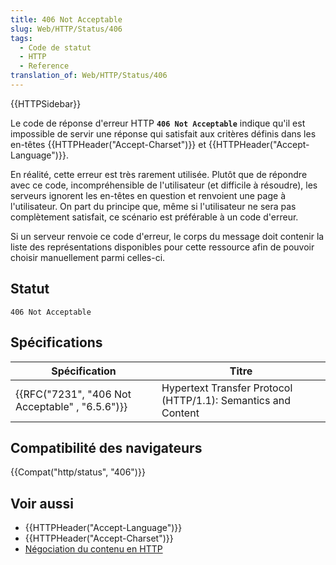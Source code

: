 ```yaml
---
title: 406 Not Acceptable
slug: Web/HTTP/Status/406
tags:
  - Code de statut
  - HTTP
  - Reference
translation_of: Web/HTTP/Status/406
---
```

{{HTTPSidebar}}

Le code de réponse d'erreur HTTP **`406 Not Acceptable`** indique qu'il est impossible de servir une réponse qui satisfait aux critères définis dans les en-têtes {{HTTPHeader("Accept-Charset")}} et {{HTTPHeader("Accept-Language")}}.

En réalité, cette erreur est très rarement utilisée. Plutôt que de répondre avec ce code, incompréhensible de l'utilisateur (et difficile à résoudre), les serveurs ignorent les en-têtes en question et renvoient une page à l'utilisateur. On part du principe que, même si l'utilisateur ne sera pas complètement satisfait, ce scénario est préférable à un code d'erreur.

Si un serveur renvoie ce code d'erreur, le corps du message doit contenir la liste des représentations disponibles pour cette ressource afin de pouvoir choisir manuellement parmi celles-ci.

## Statut

    406 Not Acceptable

## Spécifications

| Spécification                                                    | Titre                                                         |
| ---------------------------------------------------------------- | ------------------------------------------------------------- |
| {{RFC("7231", "406 Not Acceptable" , "6.5.6")}} | Hypertext Transfer Protocol (HTTP/1.1): Semantics and Content |

## Compatibilité des navigateurs

{{Compat("http/status", "406")}}

## Voir aussi

- {{HTTPHeader("Accept-Language")}}
- {{HTTPHeader("Accept-Charset")}}
- [Négociation du contenu en HTTP](/fr/docs/Web/HTTP/Content_negotiation)
